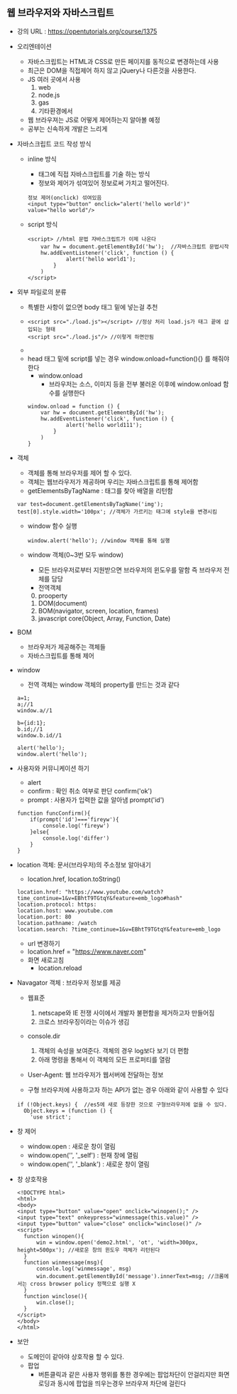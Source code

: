 ## 웹 브라우저와 자바스크립트
* 강의 URL : https://opentutorials.org/course/1375

* 오리엔테이션
    * 자바스크립트는 HTML과 CSS로 만든 페이지를 동적으로 변경하는데 사용
    * 최근은 DOM을 직접제어 하지 않고 jQuery나 다른것을 사용한다.
    * JS 여러 곳에서 사용
        1. web
        2. node.js
        3. gas
        4. 기타환경에서 
    * 웹 브라우져는 JS로 어떻게 제어하는지 알아볼 예정
    * 공부는 신속하게 개발은 느리게
* 자바스크립트 코드 작성 방식
    * inline 방식
        * 태그에 직접 자바스크립트를 기술 하는 방식
        * 정보와 제어가 섞여있어 정보로써 가치고 떨어진다. 
        ~~~
        정보 제어(onclick) 섞여있음
        <input type="button" onclick="alert('hello world')" value="hello world"/>
        ~~~
      
    * script 방식
        ~~~
        <script> //html 문법 자바스크립트가 이제 나온다
            var hw = document.getElementById('hw');  //자바스크립트 문법시작
            hw.addEventListener('click', function () {
                    alert('hello world1');
                }
            )
        </script>
        ~~~

* 외부 파일로의 분류
    * 특별한 사항이 없으면 body 태그 밑에 넣는걸 추천
    * ~~~
      <script src="./load.js"></script> //정상 처리 load.js가 태그 끝에 삽입되는 형태
      <script src="./load.js"/> //이렇게 하면안됨
      ~~~ 
    *
    * head 태그 밑에 script를 넣는 경우 window.onload=function(){} 를 해줘야한다
        * window.onload 
            * 브라우저는 소스, 이미지 등을 전부 불러온 이후에 window.onload 함수를 실행한다
        ~~~
        window.onload = function () { 
            var hw = document.getElementById('hw');
            hw.addEventListener('click', function () {
                    alert('hello world111');
                }
            )
        }
        ~~~
* 객체
    * 객체를 통해 브라우저를 제어 할 수 있다.
    * 객체는 웹브라우저가 제공하며 우리는 자바스크립트를 통해 제어함
    * getElementsByTagName : 태그를 찾아 배열을 리턴함        
    ~~~
    var test=document.getElementsByTagName('img');
    test[0].style.width='100px'; //객체가 가르키는 태그에 style을 변경시킴                                
    ~~~       
    * window 함수 실행
        ~~~
        window.alert('hello'); //window 객체를 통해 실행      
        ~~~
          
    * window 객체(0~3번 모두 window)
        * 모든 브라우저로부터 지원받으면 브라우저의 윈도우를 말함 즉 브라우저 전체를 담당
        * 전역객체         
        0. prooperty
        1. DOM(document)
        2. BOM(navigator, screen, location, frames)
        3. javascript core(Object, Array, Function, Date)
          
* BOM
    * 브라우저가 제공해주는 객체들          
    * 자바스크립트를 통해 제어          
    
* window
    * 전역 객체는 window 객체의 property를 만드는 것과 같다
    ~~~
    a=1;
    a;//1
    window.a//1
  
    b={id:1};
    b.id;//1 
    window.b.id//1
  
    alert('hello');
    window.alert('hello');              
    ~~~
* 사용자와 커뮤니케이션 하기
    * alert
    * confirm : 확인 취소 여부로 판단 confirm('ok')        
    * prompt : 사용자가 입력한 값을 알아냄  prompt('id')
    ~~~
    function funcConfirm(){
        if(prompt('id')==='fireyw'){
            console.log('fireyw')
        }else{
            console.log('differ')
        }
    }
    ~~~              
* location 객체: 문서(브라우저)의 주소정보 알아내기
    * location.href, location.toString()
    ~~~
    location.href: "https://www.youtube.com/watch?time_continue=1&v=EBhtT9TGtqY&feature=emb_logo#hash"    
    location.protocol: https:
    location.host: www.youtube.com
    location.port: 80
    location.pathname: /watch
    location.search: ?time_continue=1&v=EBhtT9TGtqY&feature=emb_logo
    ~~~  

    * url 변경하기
    * location.href = "https://www.naver.com"
    * 화면 새로고침
        * location.reload      

* Navagator 객체 : 브라우저 정보를 제공   
    * 웹표준
        1. netscape와 IE 전쟁 사이에서 개발자 불편함을 제거하고자 만들어짐
        2. 크로스 브라우징이라는 이슈가 생김
    * console.dir 
        1. 객체의 속성을 보여준다. 객체의 경우 log보다 보기 더 편함
        2. 아래 명령을 통해서 이 객체의 모든 프로퍼티를 열람
    
    * User-Agent: 웹 브라우저가 웹서버에 전달하는 정보
    * 구형 브라우저에 사용하고자 하는 API가 없는 경우 아래와 같이 사용할 수 있다
    ~~~
    if (!Object.keys) {  //es5에 새로 등장한 것으로 구형브라우저에 없을 수 있다.
      Object.keys = (function () {
        'use strict';
    ~~~

* 창 제어  
    * window.open : 새로운 창이 열림
    * window.open('', '_self') : 현재 창에 열림
    * window.open('', '_blank') : 새로운 창이 열림
* 창 상호작용
    ~~~
  <!DOCTYPE html>
  <html>
  <body>
  <input type="button" value="open" onclick="winopen();" />
  <input type="text" onkeypress="winmessage(this.value)" />
  <input type="button" value="close" onclick="winclose()" />
  <script>
      function winopen(){
          win = window.open('demo2.html', 'ot', 'width=300px, height=500px'); //새로운 창의 윈도우 객체가 리턴된다
      }
      function winmessage(msg){
          console.log('winmessage', msg)
          win.document.getElementById('message').innerText=msg; //크롬에서는 cross browser policy 정책으로 실행 X
      }
      function winclose(){
          win.close();
      }
  </script>
  </body>
  </html>
  ~~~    
* 보안 
    * 도메인이 같아야 상호작용 할 수 있다.  
    * 팝업
        * 버튼클릭과 같은 사용자 행위를 통한 경우에는 팝업차단이 안걸리지만 화면 로딩과 동시에 팝업을 띄우는경우 브라우져 차단에 걸린다